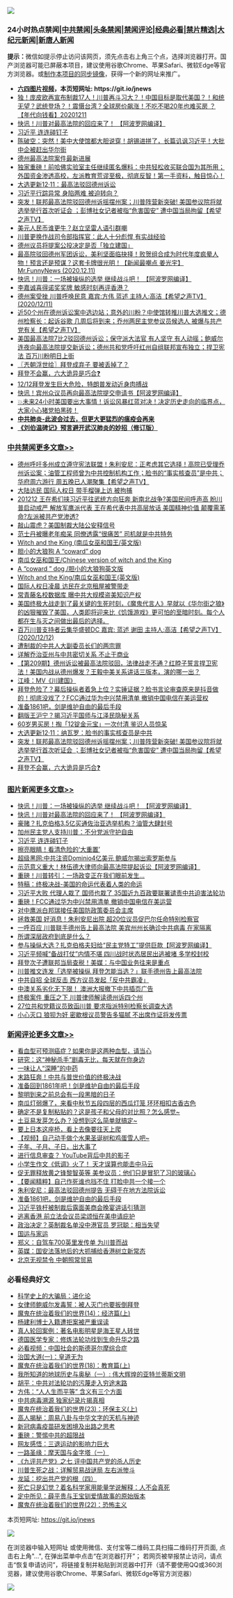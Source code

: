 ![](https://raw.githubusercontent.com/fqnews/bnews/master/64photo/fqnews-qr.jpg)

<div id="tt">
<h3>24小时热点禁闻|<a href="#%E4%B8%AD%E5%85%B1%E7%A6%81%E9%97%BB%E6%9B%B4%E5%A4%9A%E6%96%87%E7%AB%A0">中共禁闻</a>|<a href="#%E5%9B%BE%E7%89%87%E6%96%B0%E9%97%BB%E6%9B%B4%E5%A4%9A%E6%96%87%E7%AB%A0">头条禁闻</a>|<a href="#%E6%96%B0%E9%97%BB%E8%AF%84%E8%AE%BA%E6%9B%B4%E5%A4%9A%E6%96%87%E7%AB%A0">禁闻评论|<a href="#%E5%BF%85%E7%9C%8B%E7%BB%8F%E5%85%B8%E5%A5%BD%E6%96%87">经典必看|<a href="/video.md#%E7%A6%81%E7%89%87%E7%B2%BE%E9%80%89">禁片精选</a>|<a href="https://github.com/fqnews/djy/blob/master/gb/nf1351518.md#1">大纪元新闻</a>|<a href="https://github.com/fqnews/ntdtv/blob/master/gb/prog204.md#1">新唐人新闻</a></h3>
<div><b>提示：</b>微信如提示停止访问该网页，须先点击右上角三个点，选择浏览器打开。国产浏览器可能已屏蔽本项目，建议使用谷歌Chrome、苹果Safari、微软Edge等官方浏览器。或<a href="https://github.com/fqnews/bnews/blob/master/%E5%88%B6%E4%BD%9Cgit%E7%A6%81%E9%97%BB%E9%95%9C%E5%83%8F.md">制作本项目的同步镜像</a>，获得一个新的网址来推广。</div>
<ul>
<li><b><a href="http://d1.bdrive.tk/64.mp4" target="_blank">六四图片视频</a>，本页短网址: https://git.io/jnews</b></li>
<li><a href="/taiwannews/20201211/1445949.md">独！庞皮欧再宣布制裁17人！川普再斗习大？！中国目标是取代美国？！和统无望？武统登场？！震慑台湾？全球房价飙涨！不吃不喝20年也难买房 ？【年代向钱看】20201211</a></li>
<li><a href="/topimagenews/20201212/1446341.md">快讯！川普对最高法院的回应来了！ 【阿波罗网编译】</a></li>
<li><a href="/topimagenews/20201212/1446093.md">习近平 连连碰钉子</a></li>
<li><a href="/cbnews/20201211/1445936.md">陈破空：突然！美中大使馆都大胆说穿！胡锡进拼了，长篇讥讽习近平！大批中企被赶出华尔街</a></li>
<li><a href="/cbnews/20201212/1446121.md">德州最高法院案件最新进展</a></li>
<li><a href="/bannedvideo/20201212/1446032.md">独家重磅！前哈佛实验室主任继续匿名爆料：中共轻松收买联合国为其所用；外国资金渗透高校，左派教育荒谬至极，彻底反智！第一手资料，触目惊心！</a></li>
<li><a href="/cbnews/20201212/1446191.md">大选更新12·11：最高法驳回德州诉讼</a></li>
<li><a href="/cbnews/20201212/1446100.md">习近平行踪异常 身陷两难 被迫转向？</a></li>
<li><a href="/cbnews/20201212/1446285.md">突发！联邦最高法院驳回德州诉摇摆州案；川普阵营新突破! 美国参议院将就选举举行首次听证会 ；彭博社女记者被指“危害国安” 遭中国当局拘留【希望之声TV】</a></li>
<li><a href="/cbnews/20201212/1446099.md">美元人民币谁更牛？赵立坚雷人语引群嘲</a></li>
<li><a href="/cbnews/20201212/1446249.md">川普更换作战司令部指挥官：此人十分彪悍 有实战经验</a></li>
<li><a href="/cnnews/20201212/1446153.md">德州议员将提案公投决定是否「独立建国」</a></li>
<li><a href="/cbnews/20201212/1446215.md">最高院驳回德州军团诉讼，美利坚面临抉择！败贺组合成为时代年度疯晕人物！预言还是预谋？这套卡牌很光明！【新闻最嘲点 姜光宇】Mr.FunnyNews (2020.12.11)‬</a></li>
<li><a href="/topimagenews/20201212/1446361.md">快讯！川普：一场被操纵的选举 继续战斗吧！ 【阿波罗网编译】</a></li>
<li><a href="/cnnews/hknews/20201212/1446147.md">李嘉诚喜得诺奖奖牌 敏感时刻再评香港？</a></li>
<li><a href="/cbnews/20201212/1446184.md">德州案受挫 川普呼唤民意   嘉宾:方伟 蓝述 主持人:高洁【希望之声TV】(2020/12/11)</a></li>
<li><a href="/cbnews/20201211/1445939.md">近50个州在德州诉讼案中选边站；意外的川粉？中使馆转推川普大选推文；德州检察长：起诉谷歌 几周后将到来；乔州两民主党参议员候选人 被爆与共产党有关【希望之声TV】</a></li>
<li><a href="/bannedvideo/20201212/1446377.md">美国最高法院7比2驳回德州诉讼；保守派大法官 有人坚守 有人动摇；鲍威尔连夜向最高法院提交新诉讼；德州共和党呼吁红州自组联邦宣布独立；捍卫宪法 百万川粉明日上街</a></li>
<li><a href="/ssgc/20201212/1446097.md">〖兲朝浮世绘〗拜登成弃子 要被丢掉了？</a></li>
<li><a href="/cbnews/20201212/1446264.md">拜登不会赢，六大诡异是巧合❓</a></li>
<li><a href="/taiwannews/20201212/1446162.md">12/12拜登发生巨大危险，特朗普发动近身肉搏战</a></li>
<li><a href="/cnnews/20201212/1446238.md">快讯！宾州众议员再向最高法院提交申请书【阿波罗网编译】</a></li>
<li><a href="/bannedvideo/20201212/1446159.md">💥未来24小时美国要出大事情！诉讼风暴红蓝对决！决定历史走向的临界点，大家小心猪党拍黑砖！</a></li>
<li><b><a href="/comments/20200211/1275071.md" target="_blank">中共肺炎-此波会过去，但更大更猛烈的瘟疫会再来</a></b></li>
<li><b><a href="/comments/20200207/1272816.md" target="_blank">《刘伯温碑记》预言避开武汉肺炎的妙招（修订版）</a></b></li>
</ul>
</div>

<div class="catlist">
<h3><a href="/cbnews/" target="_blank">中共禁闻</a><span><a href="/cbnews/" target="_blank" rel="nofollow">更多文章>></a></span></h3>
<ul>
<li><a href="/cbnews/20201212/1446469.md" target="_blank">德州呼吁多州成立遵守宪法联盟！朱利安尼：正考虑其它选择！高院已受理乔州诉讼案；油管工程师曾为中共控制机构工作；脸书的“事实核查员”是中共；华府周六游行 周五晚已人潮聚集【希望之声TV】</a></li>
<li><a href="/cbnews/20201212/1446465.md" target="_blank">大陆访民 国际人权日 带手榴弹上访 被拘捕</a></li>
<li><a href="/cbnews/20201212/1446451.md" target="_blank">201212 王在希们挟习近平往武统方向狂奔  新南北战争?美国民间呼声高 盼川普启动戒严  解放军鹰派代表 王在希代表中共高层放话  美国精神价值 颠覆需革命?左派被共产党渗透?</a></li>
<li><a href="/cbnews/20201212/1446432.md" target="_blank">敲山震虎？美国制裁大陆公安释信号</a></li>
<li><a href="/cbnews/20201212/1446431.md" target="_blank">范士丹被曝老年痴呆 同僚透露“很痛苦” 司机就是中共特务</a></li>
<li><a href="/cbnews/20201212/1446421.md" target="_blank">Witch and the King (南瓜女巫和国王/英文版)</a></li>
<li><a href="/cbnews/20201212/1446420.md" target="_blank">胆小的大狼狗  A &#8220;coward&#8221; dog</a></li>
<li><a href="/cbnews/20201212/1446414.md" target="_blank">南瓜女巫和国王/Chinese version of witch and the King</a></li>
<li><a href="/cbnews/20201212/1446413.md" target="_blank">A &#8220;coward &#8221; dog /胆小的大狼狗英文版</a></li>
<li><a href="/cbnews/20201212/1446412.md" target="_blank">Witch and the King/南瓜女巫和国王(英文版)</a></li>
<li><a href="/cbnews/20201212/1446411.md" target="_blank">国际人权日凌晨 访民在北京租屋被警带走</a></li>
<li><a href="/cbnews/20201212/1446405.md" target="_blank">常青藤名校数据库 曝中共大规模盗美知识产权</a></li>
<li><a href="/cbnews/20201212/1446380.md" target="_blank">美国终极大战走到了最关键的生死时刻，《魔鬼代言人》早就以《华尔街之狼》的凶狠摧毁了美国，人类即将迎来比《饥饿游戏》更可怕的至暗时刻。每个人都在生与灭之间做出最后的选择。</a></li>
<li><a href="/cbnews/20201212/1446394.md" target="_blank">百万川普支持者云集华盛顿DC   嘉宾: 蓝述 谢田 主持人:高洁【希望之声TV】(2020/12/12)</a></li>
<li><a href="/cbnews/20201212/1446375.md" target="_blank">遭制裁的中共人大副委员长们的两宗罪</a></li>
<li><a href="/cbnews/20201212/1446362.md" target="_blank">详解乔治亚州与中共密切关系 不止于商业</a></li>
<li><a href="/cbnews/20201212/1446360.md" target="_blank">【第209期】德州诉讼被最高法院驳回，法律战走不通？红脖子誓言捍卫宪法！美国内战从德州爆发？王毅中美关系讲话三版本，演的哪一出？</a></li>
<li><a href="/cbnews/20201212/1446351.md" target="_blank">江峰：MV《川建国》</a></li>
<li><a href="/cbnews/20201212/1446346.md" target="_blank">拜登危险了？幕后操纵者着急上位？实锤证据？脸书言论审查原来是抖音做的！彻底没戏了？FCC通过华为中兴禁用清单 撤销中国电信在美运营权</a></li>
<li><a href="/comments/20201212/1446313.md" target="_blank">准备1861吧，剑是维护自由的最后手段</a></li>
<li><a href="/cbnews/20201212/1446308.md" target="_blank">翻版王沪宁？揭习近平国师与江泽民隐秘关系</a></li>
<li><a href="/cbnews/20201212/1446307.md" target="_blank">60岁男买房！掏「12锭金元宝」一次付清 鉴识人员惊呆</a></li>
<li><a href="/cbnews/20201212/1446296.md" target="_blank">大选更新12·11：纳瓦罗：脸书的事实核查员是中共</a></li>
<li><a href="/cbnews/20201212/1446285.md" target="_blank">突发！联邦最高法院驳回德州诉摇摆州案；川普阵营新突破! 美国参议院将就选举举行首次听证会 ；彭博社女记者被指“危害国安” 遭中国当局拘留【希望之声TV】</a></li>
<li><a href="/cbnews/20201212/1446264.md" target="_blank">拜登不会赢，六大诡异是巧合❓</a></li>

</ul>
</div>
<div class="catlist">
<h3><a href="/topimagenews/" target="_blank">图片新闻</a><span><a href="/topimagenews/" target="_blank" rel="nofollow">更多文章>></a></span></h3>
<ul>
<li><a href="/topimagenews/20201212/1446361.md" target="_blank">快讯！川普：一场被操纵的选举 继续战斗吧！ 【阿波罗网编译】</a></li>
<li><a href="/topimagenews/20201212/1446341.md" target="_blank">快讯！川普对最高法院的回应来了！ 【阿波罗网编译】</a></li>
<li><a href="/topimagenews/20201212/1446304.md" target="_blank">豪赌？扎克伯格3.5亿买通佐治亚选举机构？油管大肆封号</a></li>
<li><a href="/topimagenews/20201212/1446247.md" target="_blank">加州民主党人支持川普：不分党派守护自由</a></li>
<li><a href="/topimagenews/20201212/1446093.md" target="_blank">习近平 连连碰钉子</a></li>
<li><a href="/topimagenews/20201212/1446067.md" target="_blank">擦亮眼睛！看清危险的‘大重置’</a></li>
<li><a href="/topimagenews/20201212/1446060.md" target="_blank">超级黑网:中共注资Dominio4亿美元 鲍威尔揭出索罗斯参与</a></li>
<li><a href="/topimagenews/20201211/1445830.md" target="_blank">示范意义重大！林伍德大律师向最高法院提起诉讼【阿波罗网编译】</a></li>
<li><a href="/topimagenews/20201211/1445730.md" target="_blank">重磅！川普转引：一场政变正在我们眼前发生&#8230;</a></li>
<li><a href="/comments/20201211/1445650.md" target="_blank">特稿：终极决战-美国的命运代表着人类的命运</a></li>
<li><a href="/topimagenews/20201211/1445632.md" target="_blank">习近平大败 代理人栽了 国师也栽了 35国近九百政要联署谴责中共迫害法轮功</a></li>
<li><a href="/topimagenews/20201211/1445607.md" target="_blank">重磅！FCC通过华为中兴禁用清单 撤销中国电信在美运营</a></li>
<li><a href="/topimagenews/20201211/1445525.md" target="_blank">对中鹰派白邦瑞接任美国防政策委员会主席</a></li>
<li><a href="/topimagenews/20201210/1445461.md" target="_blank">拯救美国 好消息！朱利安尼出院 超20位议员促巴尔任命特别检察官</a></li>
<li><a href="/topimagenews/20201210/1445358.md" target="_blank">一呼百应 川普联手德州告上最高法院 美宾州州长确诊中共病毒 在家隔离</a></li>
<li><a href="/topimagenews/20201210/1445210.md" target="_blank">所谓深层政府到底是什么？</a></li>
<li><a href="/topimagenews/20201210/1445168.md" target="_blank">参与操纵大选？扎克伯格夫妇给“民主党特工”提供巨款【阿波罗网编译】</a></li>
<li><a href="/topimagenews/20201210/1445098.md" target="_blank">习近平频喊“备战打仗”内情不堪 四川战时状态居民出逃被堵 多学校封校</a></li>
<li><a href="/topimagenews/20201210/1445083.md" target="_blank">拜登次子遭联邦当局查税！美媒：与中国业务往来是重点</a></li>
<li><a href="/topimagenews/20201210/1445054.md" target="_blank">川普推文连发「选举被操纵 拜登怎能当选？」联手德州告上最高法院</a></li>
<li><a href="/topimagenews/20201210/1445053.md" target="_blank">中共自招 全球反击 西方议员发起「反中共霸凌」</a></li>
<li><a href="/topimagenews/20201210/1444980.md" target="_blank">中澳关系劣化无下限！ 澳洲大报撤下中共插页广告</a></li>
<li><a href="/topimagenews/20201210/1444979.md" target="_blank">终极案件 重压之下 川普律师解读德州诉四个州</a></li>
<li><a href="/topimagenews/20201210/1444978.md" target="_blank">27位共和党籍议员致函川普 要求指派特别检察长调查大选</a></li>
<li><a href="/topimagenews/20201210/1444959.md" target="_blank">小心灭口 狼狈为奸 密歇根议员警告多猫腻 不出席作证将发传票</a></li>

</ul>
</div>
<div class="catlist">
<h3><a href="/comments/" target="_blank">新闻评论</a><span><a href="/comments/" target="_blank" rel="nofollow">更多文章>></a></span></h3>
<ul>
<li><a href="/comments/20201212/1446454.md" target="_blank">看血型可预测癌症？如果你是这两种血型，请当心</a></li>
<li><a href="/comments/20201212/1446453.md" target="_blank">研究：这“神秘杀手”剧毒无比，每天就在你身边</a></li>
<li><a href="/comments/20201212/1446452.md" target="_blank">一味让人“深睡”的中药</a></li>
<li><a href="/comments/20201212/1446447.md" target="_blank">末路狂奔！中共与普世价值的终极决战</a></li>
<li><a href="/comments/20201212/1446446.md" target="_blank">准备回到1861年吧！剑是维护自由的最后手段</a></li>
<li><a href="/comments/20201212/1446445.md" target="_blank">黎明到来之前总会有一段黑暗的日子</a></li>
<li><a href="/comments/20201212/1446397.md" target="_blank">南瓜灯弱爆了，来看中秋节五段四层的西瓜灯笼 环环相扣古香古色</a></li>
<li><a href="/comments/20201212/1446393.md" target="_blank">确定不是复制粘贴的？这是孩子和父母的对比照？怎么感觉~</a></li>
<li><a href="/comments/20201212/1446392.md" target="_blank">土豆易发芽怎么办？没想到这么简单就搞定~</a></li>
<li><a href="/comments/20201212/1446391.md" target="_blank">要上日本这座桥，看上去像要往天上爬</a></li>
<li><a href="/comments/20201212/1446379.md" target="_blank">【视频】自己动手做个水果圣诞树和鸡蛋雪人吧~</a></li>
<li><a href="/comments/20201212/1446378.md" target="_blank">子年、子月、子日，出大事了</a></li>
<li><a href="/comments/20201212/1446365.md" target="_blank">进行信息审查？ YouTube背后中共的影子</a></li>
<li><a href="/comments/20201212/1446364.md" target="_blank">小学生作文《低调》火了！ 天才误算也能击中马云</a></li>
<li><a href="/comments/20201212/1446350.md" target="_blank">促无罪释放黄之锋黎智英等 美参议员：他们只是冒犯了习的玻璃心</a></li>
<li><a href="/comments/20201212/1446345.md" target="_blank">【要闻精粹】自己作死谁也挡不住 打脸中共一个接一个</a></li>
<li><a href="/comments/20201212/1446331.md" target="_blank">朱利安尼：最高法驳回德州提告 无碍于在地方法院诉讼</a></li>
<li><a href="/comments/20201212/1446313.md" target="_blank">准备1861吧，剑是维护自由的最后手段</a></li>
<li><a href="/comments/20201212/1446295.md" target="_blank">习近平铁杆被制裁后露面美商会晚宴讲话引猜测</a></li>
<li><a href="/comments/20201212/1446294.md" target="_blank">逃离香港 前立法会议员梁颂恒在美申请庇护</a></li>
<li><a href="/comments/20201212/1446293.md" target="_blank">政治决定？英制裁名单没中港官员 罗冠聪：相当失望</a></li>
<li><a href="/comments/20201212/1446280.md" target="_blank">国运与家运</a></li>
<li><a href="/comments/20201212/1446279.md" target="_blank">郑义：自驾车700英里发传单 为川普而战</a></li>
<li><a href="/comments/20201212/1446278.md" target="_blank">英媒：国安法落地后的大抓捕给香港树立新常态</a></li>
<li><a href="/comments/20201212/1446277.md" target="_blank">北京无视禁令 中朝照常贸易</a></li>

</ul>
</div>

<div class="catlist">
<h3>必看经典好文</h3>
<ul>
<li><a href="/comments/20200605/783246.md" target="_blank">科学史上的大骗局：进化论</a></li>
<li><a href="/comments/20201123/1435422.md" target="_blank">女律师鲍威尔发毒誓：被人灭门也要扳倒拜登</a></li>
<li><a href="/topimagenews/20180605/953415.md" target="_blank">魔鬼在统治着我们的世界(14)：经济篇(上)</a></li>
<li><a href="/comments/20201010/1411232.md" target="_blank">杨建利博士入籍遭拒案被严重误读</a></li>
<li><a href="/comments/20200523/1332915.md" target="_blank">真人轮回案例：著名电影明星是海王星人转世</a></li>
<li><a href="/comments/20200607/783186.md" target="_blank">德国医学专家：修炼法轮功找到生命升华之路</a></li>
<li><a href="/comments/20200806/1375443.md" target="_blank">必看视频：中国社会的斯德哥尔摩综合症</a></li>
<li><a href="/cbnews/20180307/911097.md" target="_blank">治国大道(一)：皇道无为</a></li>
<li><a href="/topimagenews/20180701/965109.md" target="_blank">魔鬼在统治着我们的世界(18)：教育篇(上)</a></li>
<li><a href="/tculture/xiulian/20170611/772817.md" target="_blank">我所知道的地球历史与奥秘（一）: 伟大辉煌的亚特兰蒂斯文明</a></li>
<li><a href="/cbnews/20200720/1363328.md" target="_blank">胡平：中共对法轮功的污蔑走入穷途末路</a></li>
<li><a href="/comments/20200720/1363377.md" target="_blank">方伟：“人人生而平等” 含义有三个方面</a></li>
<li><a href="/ccpdope/20200412/1311165.md" target="_blank">中共病毒溯源 独家纪录片揭真相</a></li>
<li><a href="/ssgc/20180904/993719.md" target="_blank">魔鬼在统治着我们的世界(23)：环保主义(上)</a></li>
<li><a href="/aomi/history/20170924/831575.md" target="_blank">高人揭秘：周易八卦与中华文字的天机与神迹</a></li>
<li><a href="/comments/20200917/1029129.md" target="_blank">新冠病毒疫苗研发困境及出路之思考</a></li>
<li><a href="/comments/20200717/1362287.md" target="_blank">重磅：警惕中共的超限战</a></li>
<li><a href="/cbnews/20200126/1265515.md" target="_blank">网友感悟：三退运动的影响力巨大</a></li>
<li><a href="/tculture/20160806/568214.md" target="_blank">一路圣缘：摩天国与金字塔（一）</a></li>
<li><a href="/bookonline/20131116/201048.md" target="_blank">《九评共产党》之七 评中国共产党的杀人历史</a></li>
<li><a href="/comments/20200908/1392745.md" target="_blank">川普生死之战：详解贸易战谜局 左右派惨斗</a></li>
<li><a href="/comments/20200930/1405812.md" target="_blank">龙延：挖出共产党的根（四）</a></li>
<li><a href="/comments/20200704/1355375.md" target="_blank">死亡只是幻觉？着名科学家用能量学说解释：人不会真死</a></li>
<li><a href="/comments/20200616/1345658.md" target="_blank">定中所见：薛平贵与王宝钏爱情故事的原始版本</a></li>
<li><a href="/comments/20180804/981524.md" target="_blank">魔鬼在统治着我们的世界(22)：恐怖主义</a></li>

</ul>
</div>

本页短网址: https://git.io/jnews

![](https://raw.githubusercontent.com/fqnews/bnews/master/64photo/fqnews-qr.jpg)

在浏览器中输入短网址 或使用微信、支付宝等二维码工具扫描二维码打开页面, 点击右上角"...", 在弹出菜单中点击“在浏览器打开”； 若网页被举报禁止访问，请点击“恢复申请访问”，将链接复制并粘贴到浏览器中打开（请不要使用QQ或360浏览器，建议使用谷歌Chrome、苹果Safari、微软Edge等官方浏览器）

![](https://raw.githubusercontent.com/fqnews/bnews/master/64photo/wx.jpg)
